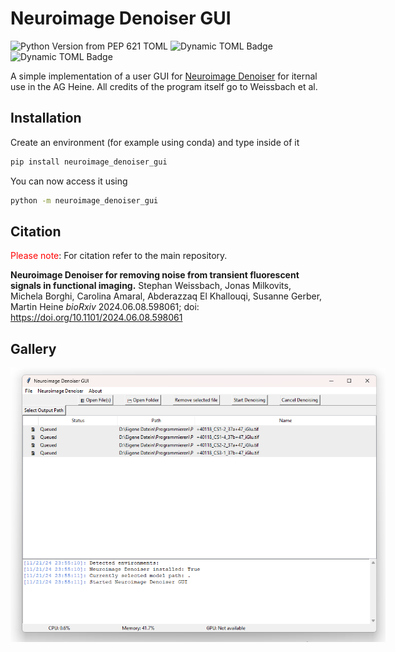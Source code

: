 # Neuroimage Denoiser GUI

![Python Version from PEP 621 TOML](https://img.shields.io/python/required-version-toml?tomlFilePath=https%3A%2F%2Fraw.githubusercontent.com%2Fandreasmz%2Fneuroimage_denoiser_gui%2Fmain%2Fpyproject.toml&style=flat&logo=Python)
![Dynamic TOML Badge](https://img.shields.io/badge/dynamic/toml?url=https%3A%2F%2Fraw.githubusercontent.com%2Fandreasmz%2Fneuroimage_denoiser_gui%2Fmain%2Fpyproject.toml&query=%24.project.version&label=Version&color=09bd2d)
![Dynamic TOML Badge](https://img.shields.io/badge/dynamic/toml?url=https%3A%2F%2Fraw.githubusercontent.com%2Fandreasmz%2Fneuroimage_denoiser_gui%2Fmain%2Fpyproject.toml&query=%24.project.classifiers%5B1%5D&label=PyProject.toml&color=09bd2d)


A simple implementation of a user GUI for [Neuroimage Denoiser](https://github.com/s-weissbach/neuroimage_denoiser) for iternal use in the AG Heine. All credits of the program itself go to Weissbach et al.

## Installation
Create an environment (for example using conda) and type inside of it

```bash
pip install neuroimage_denoiser_gui
```

You can now access it using 
```bash
python -m neuroimage_denoiser_gui
```

## Citation

<span style="color:red;">Please note</span>: For citation refer to the main repository.

**Neuroimage Denoiser for removing noise from transient fluorescent signals in functional imaging.**
Stephan Weissbach, Jonas Milkovits, Michela Borghi, Carolina Amaral, Abderazzaq El Khallouqi, Susanne Gerber, Martin Heine
*bioRxiv* 2024.06.08.598061; doi: https://doi.org/10.1101/2024.06.08.598061

## Gallery

<p align="center">
    <img src="https://raw.githubusercontent.com/andreasmz/neuroimage_denoiser_gui/main/neuroimage_denoiser_screenshot01.png" style="max-width: 600px;">
</p> 